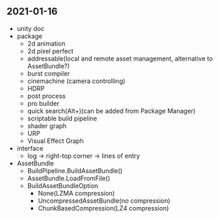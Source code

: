 ## 2021-01-16
- unity doc
- package
  - 2d animation
  - 2d pixel perfect
  - addressable(local and remote asset management, alternative to AssetBundle?)
  - burst compiler
  - cinemachine (camera controlling)
  - HDRP
  - post process
  - pro builder
  - quick search(Alt+)(can be added from Package Manager)
  - scriptable build pipeline
  - shader graph
  - URP
  - Visual Effect Graph
- interface
  - log -> right-top corner -> lines of entry
- AssetBundle
  - BuildPipeline.BuildAssetBundle()
  - AssetBundle.LoadFromFile()
  - BuildAssetBundleOption
    - None(LZMA compression)
    - UncompressedAssetBundle(no compression)
    - ChunkBasedCompression(LZ4 compression)